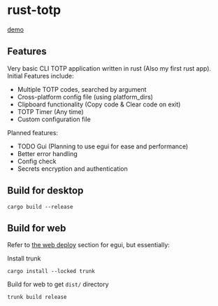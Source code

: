 # rust-totp

[demo]()

## Features
Very basic CLI TOTP application written in rust (Also my first rust app). Initial Features include:
 - Multiple TOTP codes, searched by argument
 - Cross-platform config file (using platform_dirs)
 - Clipboard functionality (Copy code & Clear code on exit)
 - TOTP Timer (Any time)
 - Custom configuration file

Planned features:
 - TODO Gui (Planning to use egui for ease and performance)
 - Better error handling
 - Config check
 - Secrets encryption and authentication

## Build for desktop

```cargo build --release```

## Build for web

Refer to [the web deploy](https://github.com/emilk/eframe_template?tab=readme-ov-file#web-deploy) section for egui, but essentially:

Install trunk

```cargo install --locked trunk```

Build for web to get ```dist/``` directory

```trunk build release```